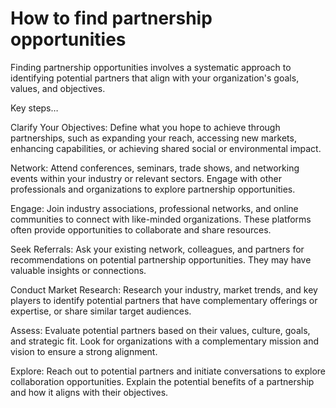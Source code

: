 # How to find partnership opportunities

Finding partnership opportunities involves a systematic approach to identifying potential partners that align with your organization's goals, values, and objectives.

Key steps…

Clarify Your Objectives: Define what you hope to achieve through partnerships, such as expanding your reach, accessing new markets, enhancing capabilities, or achieving shared social or environmental impact.

Network: Attend conferences, seminars, trade shows, and networking events within your industry or relevant sectors. Engage with other professionals and organizations to explore partnership opportunities.

Engage: Join industry associations, professional networks, and online communities to connect with like-minded organizations. These platforms often provide opportunities to collaborate and share resources.

Seek Referrals: Ask your existing network, colleagues, and partners for recommendations on potential partnership opportunities. They may have valuable insights or connections.

Conduct Market Research: Research your industry, market trends, and key players to identify potential partners that have complementary offerings or expertise, or share similar target audiences.

Assess: Evaluate potential partners based on their values, culture, goals, and strategic fit. Look for organizations with a complementary mission and vision to ensure a strong alignment.

Explore: Reach out to potential partners and initiate conversations to explore collaboration opportunities. Explain the potential benefits of a partnership and how it aligns with their objectives.
